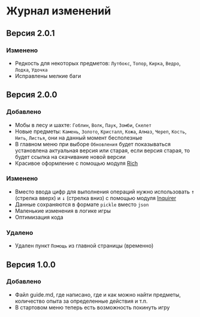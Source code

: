 # Журнал изменений

## Версия 2.0.1

### Изменено
- Редкость для некоторых предметов: `Лутбокс`, `Топор`, `Кирка`, `Ведро`, `Лодка`, `Удочка`
- Исправлены мелкие баги


## Версия 2.0.0

### Добавлено
- Мобы в лесу и шахте: `Гоблин`, `Волк`, `Паук`, `Зомби`, `Скелет`
- Новые предметы: `Камень`, `Золото`, `Кристалл`, `Кожа`, `Алмаз`, `Череп`, `Кость`, `Нить`, `Листья`, они на данный момент бесполезные
- В главном меню при выборе `Обновления` будет показываться установлена актуальная версия или старая, если версия старая, то будет ссылка на скачивание новой версии
- Красивое оформление с помощью модуля [Rich](https://github.com/Textualize/rich)

### Изменено
- Вместо ввода цифр для выполнения операций нужно использовать <kbd>↑</kbd> (стрелка вверх) и <kbd>↓</kbd> (стрелка вниз) с помощью модуля [Inquirer](https://github.com/magmax/python-inquirer)
- Данные сохраняются в формате `pickle` вместо `json`
- Маленькие изменения в логике игры
- Оптимизация кода

### Удалено
- Удален пункт `Помощь` из главной страницы (временно)

## Версия 1.0.0

### Добавлено
- Файл guide.md, где написано, где и как можно найти предметы, количество опыта за определенные действия и т.п.
- В стартовом меню теперь есть возможность покинуть игру
